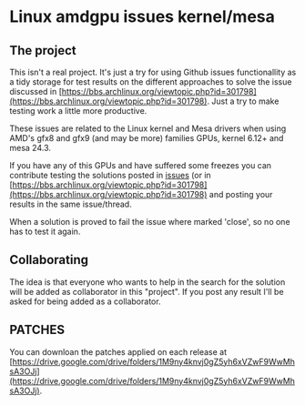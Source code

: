 # Linux amdgpu issues kernel/mesa
## The project
This isn't a real project. It's just a try for using Github issues functionallity as a tidy storage for test results on the different approaches to solve the issue discussed in [https://bbs.archlinux.org/viewtopic.php?id=301798](https://bbs.archlinux.org/viewtopic.php?id=301798). Just a try to make testing work a little more productive.

These issues are related to the Linux kernel and Mesa drivers when using AMD's gfx8 and gfx9 (and may be more) families GPUs, kernel 6.12+ and mesa 24.3.

If you have any of this GPUs and have suffered some freezes you can contribute testing the solutions posted in [issues](https://github.com/pacoandres/laikm/issues) (or in [https://bbs.archlinux.org/viewtopic.php?id=301798](https://bbs.archlinux.org/viewtopic.php?id=301798) and posting your results in the same issue/thread.

When a solution is proved to fail the issue where marked 'close', so no one has to test it again.

## Collaborating
The idea is that everyone who wants to help in the search for the solution will be added as collaborator in this "project". If you post any result I'll be asked for being added as a collaborator.

## PATCHES
You can downloan the patches applied on each release at [https://drive.google.com/drive/folders/1M9ny4knvj0gZ5yh6xVZwF9WwMhsA3OJj](https://drive.google.com/drive/folders/1M9ny4knvj0gZ5yh6xVZwF9WwMhsA3OJj).
